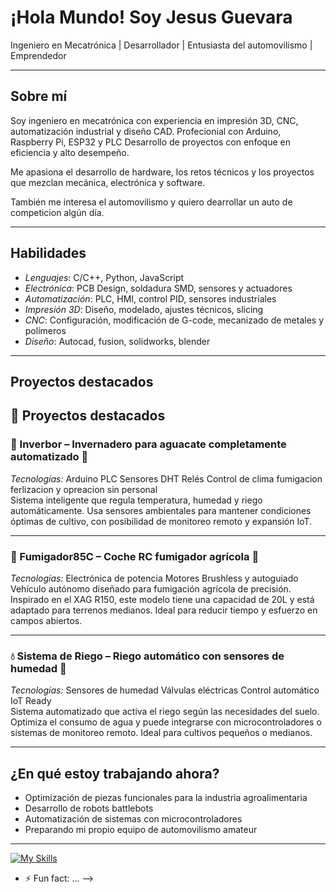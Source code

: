 
# ¡Hola Mundo! Soy Jesus Guevara

Ingeniero en Mecatrónica | Desarrollador | Entusiasta del automovilismo | Emprendedor

---

## Sobre mí

Soy ingeniero en mecatrónica con experiencia en impresión 3D, CNC, automatización industrial y diseño CAD. 
Profecionial con Arduino, Raspberry Pi, ESP32 y PLC 
Desarrollo de proyectos con enfoque en eficiencia y alto desempeño.

Me apasiona el desarrollo de hardware, los retos técnicos y los proyectos que mezclan mecánica, electrónica y software. 

También me interesa el automovilismo y quiero dearrollar un auto de competicion algún día.

---
## Habilidades

- *Lenguajes*: C/C++, Python, JavaScript
- *Electrónica*: PCB Design, soldadura SMD, sensores y actuadores
- *Automatización*: PLC, HMI, control PID, sensores industriales
- *Impresión 3D*: Diseño, modelado, ajustes técnicos, slicing
- *CNC*: Configuración, modificación de G-code, mecanizado de metales y polímeros
- *Diseño*: Autocad, fusion, solidworks, blender

---
## Proyectos destacados
## 🚀 Proyectos destacados

### 🥑 Inverbor – Invernadero para aguacate completamente automatizado   🌱
*Tecnologías:* Arduino PLC Sensores DHT Relés Control de clima fumigacion ferlizacion y opreacion sin personal  
Sistema inteligente que regula temperatura, humedad y riego automáticamente. Usa sensores ambientales para mantener condiciones óptimas de cultivo, con posibilidad de monitoreo remoto y expansión IoT.

---

### 🚜 Fumigador85C – Coche RC fumigador agrícola   🌱
*Tecnologías:* Electrónica de potencia Motores Brushless y autoguiado  
Vehículo autónomo diseñado para fumigación agrícola de precisión. Inspirado en el XAG R150, este modelo tiene una capacidad de 20L y está adaptado para terrenos medianos. Ideal para reducir tiempo y esfuerzo en campos abiertos.

---

### 💧 Sistema de Riego – Riego automático con sensores de humedad   🌱
*Tecnologías:* Sensores de humedad Válvulas eléctricas Control automático IoT Ready  
Sistema automatizado que activa el riego según las necesidades del suelo. Optimiza el consumo de agua y puede integrarse con microcontroladores o sistemas de monitoreo remoto. Ideal para cultivos pequeños o medianos.

---

## ¿En qué estoy trabajando ahora?

- Optimización de piezas funcionales para la industria agroalimentaria
- Desarrollo de robots battlebots
- Automatización de sistemas con microcontroladores  
- Preparando mi propio equipo de automovilismo amateur
  

---

[![My Skills](https://skillicons.dev/icons?i=aws,androidstudio,arduino,autocad,blender,c,cpp,discord,gcp,github,gmail,html,java,linux,ps,py,raspberrypi,ruby,sublime,visualstudio,vscode)](https://skillicons.dev)


- ⚡ Fun fact: ...
-->
